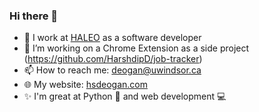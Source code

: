 ### Hi there 👋

- 💼 I work at <a href="https://www.haleoclinic.com/">HALEO</a> as a software developer 
- 🔭 I’m working on a Chrome Extension as a side project (https://github.com/HarshdipD/job-tracker)
- 📫 How to reach me: deogan@uwindsor.ca
- 🌐 My website: <a href="https://www.hsdeogan.com">hsdeogan.com</a>
- ✨ I'm great at Python 🐍 and web development 💻 

<!-- [![My GitHub stats](https://github-readme-stats.vercel.app/api?username=HarshdipD&count_private=true&show_icons=true&include_all_commits=true&theme=merko)](https://github.com/HarshdipD/github-readme-stats)
-->
<!--
 [![Top Langs](https://github-readme-stats.vercel.app/api/top-langs/?username=HarshdipD&layout=compact&theme=merko)](https://github.com/HarshdipD/github-readme-stats)
-->
